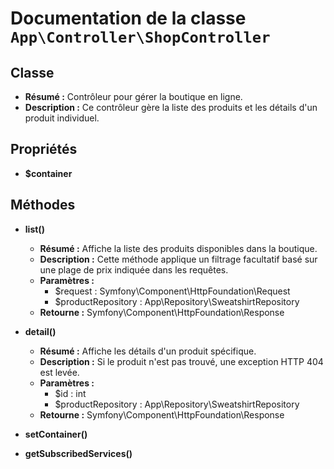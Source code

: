 # Documentation de la classe `App\Controller\ShopController`

## Classe
- **Résumé :** Contrôleur pour gérer la boutique en ligne.
- **Description :** Ce contrôleur gère la liste des produits et les détails d'un produit individuel.

## Propriétés
- **$container**

## Méthodes
- **list()**
  - **Résumé :** Affiche la liste des produits disponibles dans la boutique.
  - **Description :** Cette méthode applique un filtrage facultatif basé sur une plage de prix
indiquée dans les requêtes.
  - **Paramètres :**
    - $request : Symfony\Component\HttpFoundation\Request
    - $productRepository : App\Repository\SweatshirtRepository
  - **Retourne :** Symfony\Component\HttpFoundation\Response

- **detail()**
  - **Résumé :** Affiche les détails d'un produit spécifique.
  - **Description :** Si le produit n'est pas trouvé, une exception HTTP 404 est levée.
  - **Paramètres :**
    - $id : int
    - $productRepository : App\Repository\SweatshirtRepository
  - **Retourne :** Symfony\Component\HttpFoundation\Response

- **setContainer()**

- **getSubscribedServices()**

